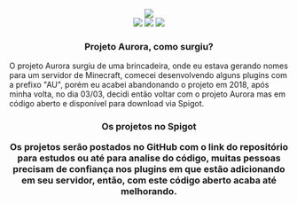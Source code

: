 <p align="center">
<img src="https://i.imgur.com/ZeUof1k.png">
<br>
<a href=""><img src="https://img.shields.io/badge/Website-spigot-orange.svg"></a>
<a href="https://loritta.website/donate"><img src="https://img.shields.io/badge/Donate-aurora%20project-yellowgreen.svg"></a>
<a><img src="https://img.shields.io/badge/Downloads-10%2B-blue.svg"></a>
</p>

<h3 align="center">Projeto Aurora, como surgiu?</h3>
 <p> O projeto Aurora surgiu de uma brincadeira, onde eu estava gerando nomes para um servidor de Minecraft, comecei desenvolvendo alguns plugins com a prefixo "AU", porém eu acabei abandonando o projeto em 2018, após minha volta, no dia 03/03, decidi então voltar com o projeto Aurora mas em código aberto e disponível para download via Spigot.</p>
<h3 align="center">Os projetos no Spigot
  <p>Os projetos serão postados no GitHub com o link do repositório para estudos ou até para analise do código, muitas pessoas precisam de confiança nos plugins em que estão adicionando em seu servidor, então, com este código aberto acaba até melhorando.</p>
